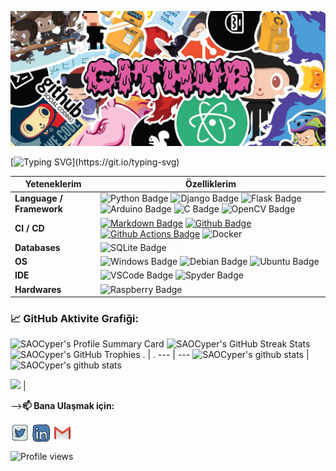 ![](./backprofile.png)

[![Typing SVG](http://readme-typing-svg.herokuapp.com?duration=6000&color=F79829&center=true&vCenter=true&multiline=true&width=600&lines=Welcome%2C+to+my+github+profile!)](https://git.io/typing-svg)


Yeteneklerim | Özelliklerim
--- | --- 
**Language / Framework**  | ![Python Badge](https://img.shields.io/badge/Python-FFD43B?style=for-the-badge&logo=python&logoColor=blue) ![Django Badge](https://img.shields.io/badge/Django-092E20?style=for-the-badge&logo=django&logoColor=green)  ![Flask Badge](https://img.shields.io/badge/Flask-000000?style=for-the-badge&logo=flask&logoColor=white) ![Arduino Badge](https://img.shields.io/badge/Arduino-00979D?style=for-the-badge&logo=Arduino&logoColor=white) ![C Badge](https://img.shields.io/badge/C-00599C?style=for-the-badge&logo=c&logoColor=white) ![OpenCV Badge](https://img.shields.io/badge/OpenCV-27338e?style=for-the-badge&logo=OpenCV&logoColor=white)
**CI / CD** | [![Markdown Badge](https://img.shields.io/badge/-Markdown-2088FF?style=flat&logo=Markdown&logoColor=white)](https://github.com/Tuguberk) [![Github Badge](https://img.shields.io/badge/-Github%20-2088FF?style=flat&logo=Github&logoColor=white)](https://github.com/Tuguberk) [![Github Actions Badge](https://img.shields.io/badge/-Git%20-2088FF?style=flat&logo=Git&logoColor=white)](https://github.com/Tuguberk) ![Docker](https://img.shields.io/badge/-Docker%20-2088FF?style=flat&logo=Docker&logoColor=white)
**Databases**  | ![SQLite Badge](https://img.shields.io/badge/SQLite-07405E?style=for-the-badge&logo=sqlite&logoColor=white)
**OS**  | ![Windows Badge](https://img.shields.io/badge/Windows-0078D6?style=for-the-badge&logo=windows&logoColor=white) ![Debian Badge](https://img.shields.io/badge/Debian-A81D33?style=for-the-badge&logo=debian&logoColor=white) ![Ubuntu Badge](https://img.shields.io/badge/Ubuntu-E95420?style=for-the-badge&logo=ubuntu&logoColor=white)
**IDE** | ![VSCode Badge](https://img.shields.io/badge/VSCode-0078D4?style=for-the-badge&logo=visual%20studio%20code&logoColor=white)  ![Spyder Badge](https://img.shields.io/badge/Spyder%20Ide-FF0000?style=for-the-badge&logo=spyder%20ide&logoColor=white)
**Hardwares** | ![Raspberry Badge](https://img.shields.io/badge/Raspberry%20Pi-A22846?style=for-the-badge&logo=Raspberry%20Pi&logoColor=white) 
<!--   GitHub stats graph -->
### 📈 GitHub Aktivite Grafiği:
![SAOCyper's Profile Summary Card](https://github-profile-summary-cards.vercel.app/api/cards/profile-details?username=SAOCyper&theme=vue)
![SAOCyper's GitHub Streak Stats](https://github-readme-streak-stats.herokuapp.com/?user=SAOCyper)
![SAOCyper's GitHub Trophies](https://github-profile-trophy.vercel.app/?username=SAOCyper)
 . | .
--- | --- 
![SAOCyper's github stats](https://github-readme-stats.vercel.app/api?username=SAOCyper&show_icons=true&theme=radical&include_all_commits=true) | ![SAOCyper's github stats](https://github-readme-stats.vercel.app/api/top-langs/?username=SAOCyper&theme=radical&layout=compact)

<img src="https://github-readme-streak-stats.herokuapp.com/?user=SAOCyper"></img> | 


-->**📫 Bana Ulaşmak için:**
<p align="left">
<a href="https://twitter.com/NipponSensei" target="blank"><img align="center" src="https://raw.githubusercontent.com/SAOCyper/SAOCyper/master/assets/twitter.svg" alt="SAOCyper" height="30" width="30" /></a>
<a href="https://www.linkedin.com/in/mert-%C3%BCn%C3%BCbol-577a7b234/" target="blank"><img align="center" src="https://raw.githubusercontent.com/SAOCyper/SAOCyper/master/assets/linkedin.svg" alt="SAOCyper" height="30" width="30" /></a>
<a href="mailto:eemertunubol@gmail.com" target="blank"><img align="center" src="https://raw.githubusercontent.com/SAOCyper/SAOCyper/master/assets/gmail.svg" alt="Gmail" height="30" width="30" /></a>
</p>

![Profile views](https://hits.seeyoufarm.com/api/count/incr/badge.svg?url=https%3A%2F%2Fgithub.com%2F{username}1212%2Fhit-counter)
